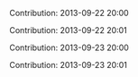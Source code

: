 Contribution: 2013-09-22 20:00

Contribution: 2013-09-22 20:01

Contribution: 2013-09-23 20:00

Contribution: 2013-09-23 20:01

